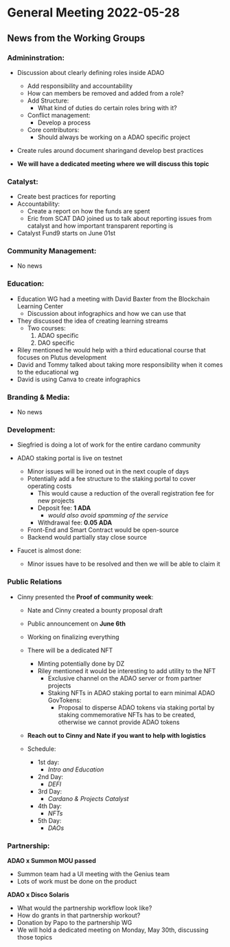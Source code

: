 # General Meeting 2022-05-28

## News from the Working Groups

### Admininstration:

- Discussion about clearly defining roles inside ADAO
	- Add responsibility and accountability
	- How can members be removed and added from a role?
	- Add Structure:
		- What kind of duties do certain roles bring with it?
	- Conflict management:
		- Develop a process
	- Core contributors:
		- Should always be working on a ADAO specific project
	
- Create rules around document sharingand develop best practices
- **We will have a dedicated meeting where we will discuss this topic**

### Catalyst:

- Create best practices for reporting
- Accountability:
	- Create a report on how the funds are spent
	- Eric from SCAT DAO joined us to talk about reporting issues from catalyst and how important transparent reporting is
- Catalyst Fund9 starts on June 01st


### Community Management:

- No news

### Education:

- Education WG had a meeting with David Baxter from the Blockchain Learning Center
	- Discussion about infographics and how we can use that
- They discussed the idea of creating learning streams
	- Two courses:
		1. ADAO specific
		2. DAO specific
- Riley mentioned he would help with a third educational course that focuses on Plutus development
- David and Tommy talked about taking more responsibility when it comes to the educational wg
- David is using Canva to create infographics

### Branding & Media:

- No news

### Development:

- Siegfried is doing a lot of work for the entire cardano community
- ADAO staking portal is live on testnet
	- Minor issues will be ironed out in the next couple of days
	- Potentially add a fee structure to the staking portal to cover operating costs
		- This would cause a reduction of the overall registration fee for new projects
		- Deposit fee: **1 ADA**
		  - _would also avoid spamming of the service_
		- Withdrawal fee: **0.05 ADA**
	- Front-End and Smart Contract would be open-source
	- Backend would partially stay close source
	
- Faucet is almost done:
	- Minor issues have to be resolved and then we will be able to claim it
	


### Public Relations

- Cinny presented the **Proof of community week**:
	- Nate and Cinny created a bounty proposal draft
	- Public announcement on **June 6th**
	- Working on finalizing everything
	- There will be a dedicated NFT 
		- Minting potentially done by DZ
		- Riley mentioned it would be interesting to add utility to the NFT
			- Exclusive channel on the ADAO server or from partner projects
			- Staking NFTs in ADAO staking portal to earn minimal ADAO GovTokens:
			  -  Proposal to disperse ADAO tokens via staking portal by staking commemorative NFTs has to be created, otherwise we cannot provide ADAO tokens
			
	- **Reach out to Cinny and Nate if you want to help with logistics**
	- Schedule:
		- 1st day:
		  - _Intro and Education_ 
		- 2nd Day:
			- _DEFI_
		- 3rd Day:
			- _Cardano & Projects Catalyst_	
		- 4th Day:
			- _NFTs_
		- 5th Day:
			- _DAOs_

### Partnership:

 **ADAO x Summon MOU passed**
- Summon team had a UI meeting with the Genius team
- Lots of work must be done on the product

**ADAO x Disco Solaris**

- What would the partnership workflow look like?
- How do grants in that partnership workout?
- Donation by Papo to the partnership WG
- We will hold a dedicated meeting on Monday, May 30th, discussing those topics

